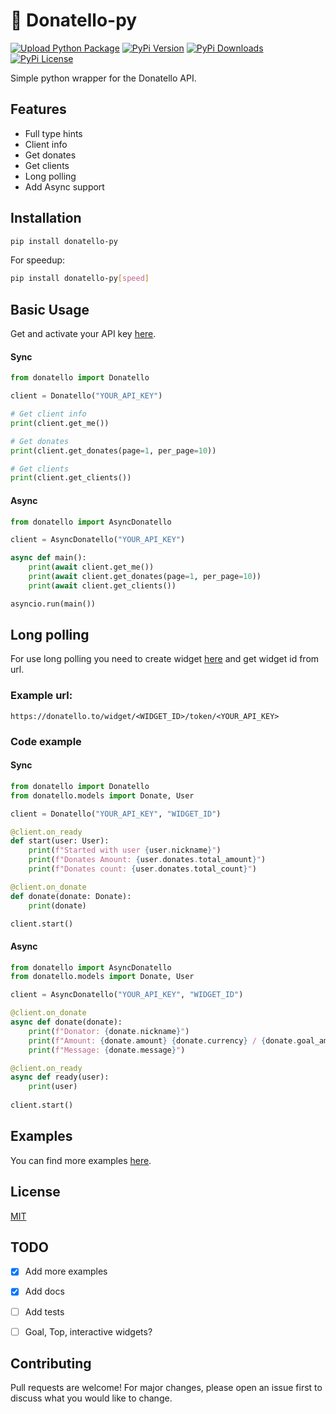 # 💸 Donatello-py

[![Upload Python Package](https://github.com/hampta/donatello-py/actions/workflows/python-publish.yml/badge.svg)](https://github.com/hampta/donatello-py/actions/workflows/python-publish.yml)
[![PyPi Version](https://img.shields.io/pypi/v/donatello-py.svg)](https://pypi.org/project/donatello-py/)
[![PyPi Downloads](https://img.shields.io/pypi/dm/donatello-py.svg)](https://pypi.org/project/donatello-py/)
[![PyPi License](https://img.shields.io/pypi/l/donatello-py.svg)](https://pypi.org/project/donatello-py/)

Simple python wrapper for the Donatello API.

##  Features

- Full type hints
- Client info
- Get donates
- Get clients
- Long polling
- Add Async support
## Installation

```bash 
pip install donatello-py
```

For speedup: 
```bash
pip install donatello-py[speed]
```

## Basic Usage

Get and activate your API key [here](https://donatello.to/panel/doc-api).

#### Sync 

```python
from donatello import Donatello

client = Donatello("YOUR_API_KEY")

# Get client info
print(client.get_me())

# Get donates
print(client.get_donates(page=1, per_page=10))

# Get clients
print(client.get_clients())
```

#### Async

```python
from donatello import AsyncDonatello

client = AsyncDonatello("YOUR_API_KEY")

async def main():
    print(await client.get_me())
    print(await client.get_donates(page=1, per_page=10))
    print(await client.get_clients())

asyncio.run(main())
```

## Long polling

For use long polling you need to create widget [here](https://donatello.to/panel/alert-widget) and get widget id from url.

### Example url:

```
https://donatello.to/widget/<WIDGET_ID>/token/<YOUR_API_KEY>
```

### Code example

#### Sync

```python
from donatello import Donatello
from donatello.models import Donate, User

client = Donatello("YOUR_API_KEY", "WIDGET_ID")

@client.on_ready
def start(user: User):
    print(f"Started with user {user.nickname}")
    print(f"Donates Amount: {user.donates.total_amount}")
    print(f"Donates count: {user.donates.total_count}")

@client.on_donate
def donate(donate: Donate):
    print(donate)

client.start()
```

#### Async

```python
from donatello import AsyncDonatello
from donatello.models import Donate, User

client = AsyncDonatello("YOUR_API_KEY", "WIDGET_ID")

@client.on_donate
async def donate(donate):
    print(f"Donator: {donate.nickname}")
    print(f"Amount: {donate.amount} {donate.currency} / {donate.goal_amount} {donate.goal_currency}")
    print(f"Message: {donate.message}")

@client.on_ready
async def ready(user):
    print(user)
    
client.start()
```
## Examples

You can find more examples [here](https://github.com/hampta/donatello-py/tree/main/examples).


## License
[MIT](https://choosealicense.com/licenses/mit/)


## TODO

- [x] Add more examples
- [x] Add docs
- [ ] Add tests
- [ ] Goal, Top, interactive widgets?


## Contributing

Pull requests are welcome! For major changes, please open an issue first to discuss what you would like to change.